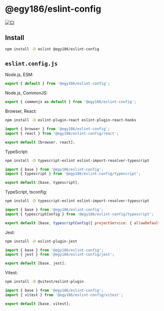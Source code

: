 # @egy186/eslint-config

[![CI](https://github.com/egy186/eslint-config/workflows/CI/badge.svg)](https://github.com/egy186/eslint-config/actions?query=workflow%3ACI)

## Install

```sh
npm install -D eslint @egy186/eslint-config
```

## `eslint.config.js`

Node.js, ESM:

```js
export { default } from '@egy186/eslint-config';
```

Node.js, CommonJS:

```js
export { commonjs as default } from '@egy186/eslint-config';
```

Browser, React:

```sh
npm install -D eslint-plugin-react eslint-plugin-react-hooks
```

```js
import { browser } from '@egy186/eslint-config';
import { react } from '@egy186/eslint-config/react';

export default [browser, react];
```

TypeScript:

```sh
npm install -D typescript-eslint eslint-import-resolver-typescript
```

```js
import { base } from '@egy186/eslint-config';
import { typescript } from '@egy186/eslint-config/typescript';

export default [base, typescript];
```

TypeScript, tsconfig:

```sh
npm install -D typescript-eslint eslint-import-resolver-typescript
```

```js
import { base } from '@egy186/eslint-config';
import { typescriptConfig } from '@egy186/eslint-config/typescript';

export default [base, typescriptConfig({ projectService: { allowDefaultProject: ['*.ts'] } })];
```

Jest:

```sh
npm install -D eslint-plugin-jest
```

```js
import { base } from '@egy186/eslint-config';
import { jest } from '@egy186/eslint-config/jest';

export default [base, jest];
```

Vitest:

```sh
npm install -D @vitest/eslint-plugin
```

```js
import { base } from '@egy186/eslint-config';
import { vitest } from '@egy186/eslint-config/vitest';

export default [base, vitest];
```
